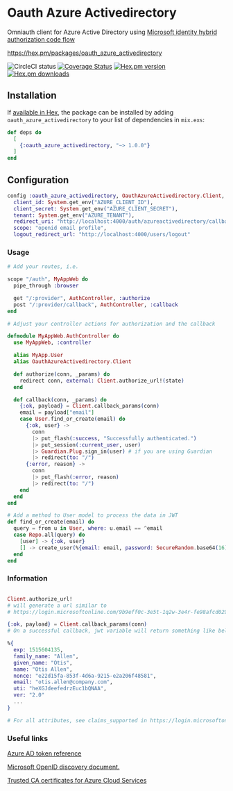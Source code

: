# Oauth Azure Activedirectory

Omniauth client for Azure Active Directory using [Microsoft identity hybrid authorization code flow](https://docs.microsoft.com/en-us/azure/active-directory/develop/v2-oauth2-auth-code-flow#request-an-id-token-as-well-or-hybrid-flow)

https://hex.pm/packages/oauth_azure_activedirectory

![CircleCI status](https://circleci.com/gh/onurkucukkece/oauth_azure_activedirectory/tree/master.svg?style=shield&circle-token=25f0891a1b7c1db7c7c356e015fd024061e1f396)
[![Coverage Status](https://coveralls.io/repos/github/onurkucukkece/oauth_azure_activedirectory/badge.svg)](https://coveralls.io/github/onurkucukkece/oauth_azure_activedirectory)
[![Hex.pm version](https://img.shields.io/hexpm/v/oauth_azure_activedirectory.svg?style=flat-square)](https://hex.pm/packages/oauth_azure_activedirectory)
[![Hex.pm downloads](https://img.shields.io/hexpm/dt/oauth_azure_activedirectory.svg)](https://hex.pm/packages/oauth_azure_activedirectory)

## Installation

If [available in Hex](https://hex.pm/docs/publish), the package can be installed
by adding `oauth_azure_activedirectory` to your list of dependencies in `mix.exs`:

```elixir
def deps do
  [
    {:oauth_azure_activedirectory, "~> 1.0.0"}
  ]
end
```
## Configuration

```elixir
config :oauth_azure_activedirectory, OauthAzureActivedirectory.Client,
  client_id: System.get_env("AZURE_CLIENT_ID"),
  client_secret: System.get_env("AZURE_CLIENT_SECRET"),
  tenant: System.get_env("AZURE_TENANT"),
  redirect_uri: "http://localhost:4000/auth/azureactivedirectory/callback",
  scope: "openid email profile",
  logout_redirect_url: "http://localhost:4000/users/logout"
```

### Usage

```elixir
# Add your routes, i.e.

scope "/auth", MyAppWeb do
  pipe_through :browser

  get "/:provider", AuthController, :authorize
  post "/:provider/callback", AuthController, :callback
end

# Adjust your controller actions for authorization and the callback

defmodule MyAppWeb.AuthController do
  use MyAppWeb, :controller

  alias MyApp.User
  alias OauthAzureActivedirectory.Client

  def authorize(conn, _params) do
    redirect conn, external: Client.authorize_url!(state)
  end

  def callback(conn, _params) do
    {:ok, payload} = Client.callback_params(conn)
    email = payload["email"]
    case User.find_or_create(email) do
      {:ok, user} ->
        conn
        |> put_flash(:success, "Successfully authenticated.")
        |> put_session(:current_user, user)
        |> Guardian.Plug.sign_in(user) # if you are using Guardian
        |> redirect(to: "/")
      {:error, reason} ->
        conn
        |> put_flash(:error, reason)
        |> redirect(to: "/")
    end
  end
end

# Add a method to User model to process the data in JWT
def find_or_create(email) do
  query = from u in User, where: u.email == ^email
  case Repo.all(query) do
    [user] -> {:ok, user}
    [] -> create_user(%{email: email, password: SecureRandom.base64(16)})
  end
end
```
### Information

```elixir

Client.authorize_url!
# will generate a url similar to 
# https://login.microsoftonline.com/9b9eff0c-3e5t-1q2w-3e4r-fe98afcd0299/oauth2/v2.0/authorize?client_id=984ebc2a-4ft5-8ea2-0000-59e43ccd614e&nonce=e22d15fa-853f-4d6a-9215-e2a206f48581&provider=azureactivedirectory&redirect_uri=http%3A%2F%2Flocalhost%3A4000%2Fauth%2Fazureactivedirectory%2Fcallback&response_mode=form_post&response_type=code+id_token

{:ok, payload} = Client.callback_params(conn)
# On a successful callback, jwt variable will return something like below.

%{
  exp: 1515604135,
  family_name: "Allen",
  given_name: "Otis",
  name: "Otis Allen",
  nonce: "e22d15fa-853f-4d6a-9215-e2a206f48581",
  email: "otis.allen@company.com",
  uti: "heXGJdeefedrzEuc1bQNAA",
  ver: "2.0"
  ...
}

# For all attributes, see claims_supported in https://login.microsoftonline.com/common/v2.0/.well-known/openid-configuration

```

### Useful links
[Azure AD token reference](https://docs.microsoft.com/en-us/azure/active-directory/develop/active-directory-token-and-claims)

[Microsoft OpenID discovery document.](https://login.microsoftonline.com/common/v2.0/.well-known/openid-configuration)

[Trusted CA certificates for Azure Cloud Services](https://docs.microsoft.com/en-us/azure/security/fundamentals/tls-certificate-changes)
